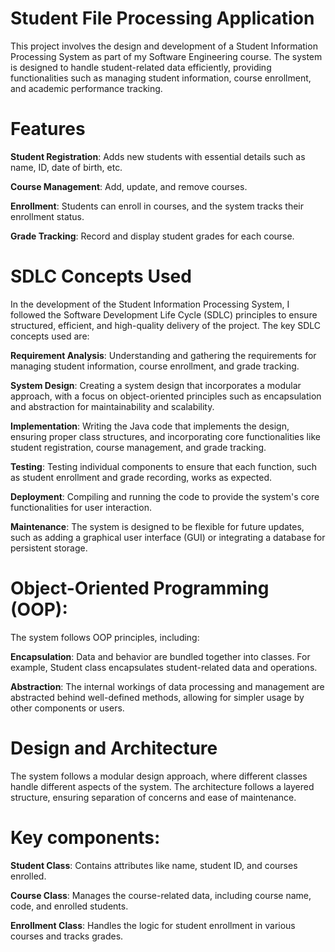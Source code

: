 # Student File Processing Application
This project involves the design and development of a Student Information Processing System as part of my Software Engineering course. The system is designed to handle student-related data efficiently, providing functionalities such as managing student information, course enrollment, and academic performance tracking.

# Features

**Student Registration**: Adds new students with essential details such as name, ID, date of birth, etc.

**Course Management**: Add, update, and remove courses.

**Enrollment**: Students can enroll in courses, and the system tracks their enrollment status.

**Grade Tracking**: Record and display student grades for each course.

# SDLC Concepts Used

In the development of the Student Information Processing System, I followed the Software Development Life Cycle (SDLC) principles to ensure structured, efficient, and high-quality delivery of the project.
The key SDLC concepts used are:

**Requirement Analysis**: Understanding and gathering the requirements for managing student information, course enrollment, and grade tracking.

**System Design**: Creating a system design that incorporates a modular approach, with a focus on object-oriented principles such as encapsulation and abstraction for maintainability and scalability.

**Implementation**: Writing the Java code that implements the design, ensuring proper class structures, and incorporating core functionalities like student registration, course management, and grade tracking.

**Testing**: Testing individual components to ensure that each function, such as student enrollment and grade recording, works as expected.

**Deployment**: Compiling and running the code to provide the system's core functionalities for user interaction.

**Maintenance**: The system is designed to be flexible for future updates, such as adding a graphical user interface (GUI) or integrating a database for persistent storage.

# Object-Oriented Programming (OOP): 

The system follows OOP principles, including:

**Encapsulation**: Data and behavior are bundled together into classes. For example, Student class encapsulates student-related data and operations.

**Abstraction**: The internal workings of data processing and management are abstracted behind well-defined methods, allowing for simpler usage by other components or users.

# Design and Architecture

The system follows a modular design approach, where different classes handle different aspects of the system. The architecture follows a layered structure, ensuring separation of concerns and ease of maintenance.

# Key components:

**Student Class**: Contains attributes like name, student ID, and courses enrolled.

**Course Class**: Manages the course-related data, including course name, code, and enrolled students.

**Enrollment Class**: Handles the logic for student enrollment in various courses and tracks grades.
